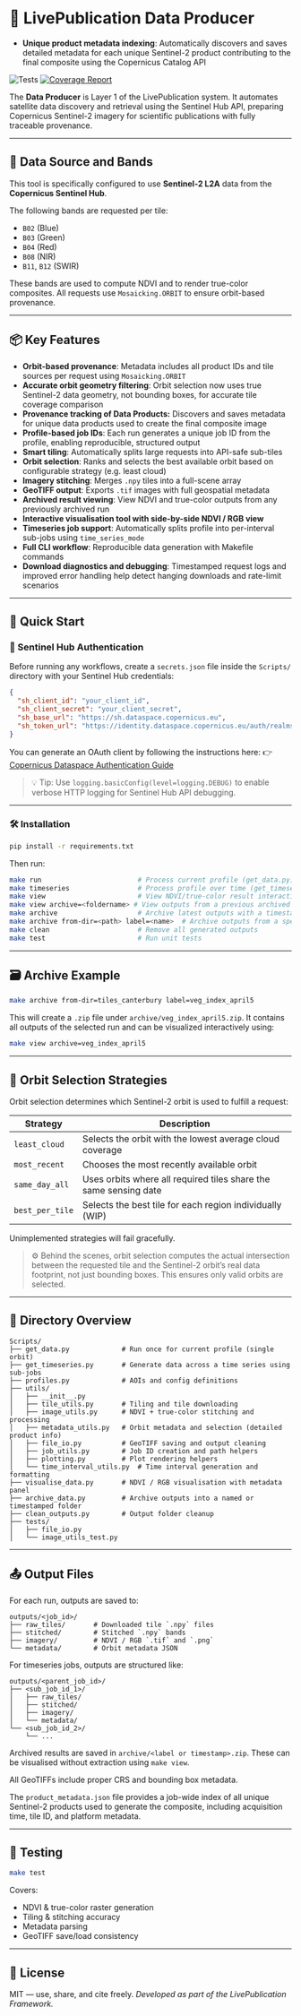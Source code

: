 
# 🌱 LivePublication Data Producer

- **Unique product metadata indexing**: Automatically discovers and saves detailed metadata for each unique Sentinel-2 product contributing to the final composite using the Copernicus Catalog API

![Tests](https://github.com/GusEllerm/livepublication-data-producer/actions/workflows/test.yml/badge.svg) [![Coverage Report](https://img.shields.io/badge/Coverage-View_Report-blue)](https://gusellerm.github.io/livepublication-data-producer/)

The **Data Producer** is Layer 1 of the LivePublication system. It automates satellite data discovery and retrieval using the Sentinel Hub API, preparing Copernicus Sentinel-2 imagery for scientific publications with fully traceable provenance.

---

## 📡 Data Source and Bands

This tool is specifically configured to use **Sentinel-2 L2A** data from the **Copernicus Sentinel Hub**.

The following bands are requested per tile:

- `B02` (Blue)
- `B03` (Green)
- `B04` (Red)
- `B08` (NIR)
- `B11`, `B12` (SWIR)

These bands are used to compute NDVI and to render true-color composites. All requests use `Mosaicking.ORBIT` to ensure orbit-based provenance.

---

## 📦 Key Features

- **Orbit-based provenance**: Metadata includes all product IDs and tile sources per request using `Mosaicking.ORBIT`
- **Accurate orbit geometry filtering**: Orbit selection now uses true Sentinel-2 data geometry, not bounding boxes, for accurate tile coverage comparison
- **Provenance tracking of Data Products:** Discovers and saves metadata for unique data products used to create the final composite image
- **Profile-based job IDs**: Each run generates a unique job ID from the profile, enabling reproducible, structured output
- **Smart tiling**: Automatically splits large requests into API-safe sub-tiles
- **Orbit selection**: Ranks and selects the best available orbit based on configurable strategy (e.g. least cloud)
- **Imagery stitching**: Merges `.npy` tiles into a full-scene array
- **GeoTIFF output**: Exports `.tif` images with full geospatial metadata
- **Archived result viewing**: View NDVI and true-color outputs from any previously archived run
- **Interactive visualisation tool with side-by-side NDVI / RGB view**
- **Timeseries job support**: Automatically splits profile into per-interval sub-jobs using `time_series_mode`
- **Full CLI workflow**: Reproducible data generation with Makefile commands
- **Download diagnostics and debugging**: Timestamped request logs and improved error handling help detect hanging downloads and rate-limit scenarios

---

## 🚀 Quick Start

### 🔐 Sentinel Hub Authentication

Before running any workflows, create a `secrets.json` file inside the `Scripts/` directory with your Sentinel Hub credentials:

```json
{
  "sh_client_id": "your_client_id",
  "sh_client_secret": "your_client_secret",
  "sh_base_url": "https://sh.dataspace.copernicus.eu",
  "sh_token_url": "https://identity.dataspace.copernicus.eu/auth/realms/CDSE/protocol/openid-connect/token"
}
```

You can generate an OAuth client by following the instructions here:
👉 [Copernicus Dataspace Authentication Guide](https://documentation.dataspace.copernicus.eu/APIs/SentinelHub/Overview/Authentication.html)

> 💡 Tip: Use `logging.basicConfig(level=logging.DEBUG)` to enable verbose HTTP logging for Sentinel Hub API debugging.

---

### 🛠️ Installation

```bash
pip install -r requirements.txt
```

Then run:

```bash
make run                        # Process current profile (get_data.py)
make timeseries                 # Process profile over time (get_timeseries.py)
make view                       # View NDVI/true-color result interactively
make view archive=<foldername> # View outputs from a previous archived run
make archive                    # Archive latest outputs with a timestamp
make archive from-dir=<path> label=<name>  # Archive outputs from a specific directory with custom label
make clean                      # Remove all generated outputs
make test                       # Run unit tests
```

---

## 🗃️ Archive Example

```bash
make archive from-dir=tiles_canterbury label=veg_index_april5
```

This will create a `.zip` file under `archive/veg_index_april5.zip`. It contains all outputs of the selected run and can be visualized interactively using:

```bash
make view archive=veg_index_april5
```

---

## 🧠 Orbit Selection Strategies

Orbit selection determines which Sentinel-2 orbit is used to fulfill a request:

| Strategy          | Description                                                      |
| ----------------- | ---------------------------------------------------------------- |
| `least_cloud`   | Selects the orbit with the lowest average cloud coverage         |
| `most_recent`   | Chooses the most recently available orbit                        |
| `same_day_all`  | Uses orbits where all required tiles share the same sensing date |
| `best_per_tile` | Selects the best tile for each region individually (WIP)         |

Unimplemented strategies will fail gracefully.

> ⚙️ Behind the scenes, orbit selection computes the actual intersection between the requested tile and the Sentinel-2 orbit’s real data footprint, not just bounding boxes. This ensures only valid orbits are selected.

---

## 📂 Directory Overview

```
Scripts/
├── get_data.py             # Run once for current profile (single orbit)
├── get_timeseries.py       # Generate data across a time series using sub-jobs
├── profiles.py             # AOIs and config definitions
├── utils/
│   ├── __init__.py
│   ├── tile_utils.py       # Tiling and tile downloading
│   ├── image_utils.py      # NDVI + true-color stitching and processing
│   ├── metadata_utils.py   # Orbit metadata and selection (detailed product info)
│   ├── file_io.py          # GeoTIFF saving and output cleaning
│   ├── job_utils.py        # Job ID creation and path helpers
│   ├── plotting.py         # Plot rendering helpers
│   └── time_interval_utils.py  # Time interval generation and formatting
├── visualise_data.py       # NDVI / RGB visualisation with metadata panel
├── archive_data.py         # Archive outputs into a named or timestamped folder
├── clean_outputs.py        # Output folder cleanup
├── tests/
│   ├── file_io.py
│   └── image_utils_test.py
```

---

## 📤 Output Files

For each run, outputs are saved to:

```
outputs/<job_id>/
├── raw_tiles/       # Downloaded tile `.npy` files
├── stitched/        # Stitched `.npy` bands
├── imagery/         # NDVI / RGB `.tif` and `.png`
└── metadata/        # Orbit metadata JSON
```

For timeseries jobs, outputs are structured like:

```
outputs/<parent_job_id>/
├── <sub_job_id_1>/
│   ├── raw_tiles/
│   ├── stitched/
│   ├── imagery/
│   └── metadata/
└── <sub_job_id_2>/
    └── ...
```

Archived results are saved in `archive/<label or timestamp>.zip`. These can be visualised without extraction using `make view`.

All GeoTIFFs include proper CRS and bounding box metadata.

The `product_metadata.json` file provides a job-wide index of all unique Sentinel-2 products used to generate the composite, including acquisition time, tile ID, and platform metadata.

---

## 🧪 Testing

```bash
make test
```

Covers:

- NDVI & true-color raster generation
- Tiling & stitching accuracy
- Metadata parsing
- GeoTIFF save/load consistency

---

## 📖 License

MIT — use, share, and cite freely.
_Developed as part of the LivePublication Framework._
